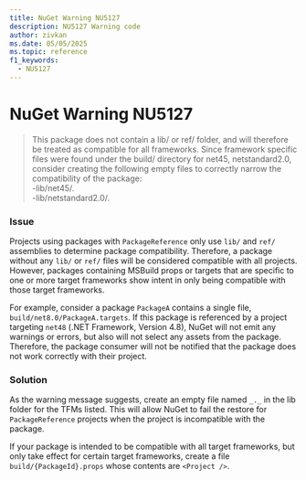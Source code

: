 ```yaml
---
title: NuGet Warning NU5127
description: NU5127 Warning code
author: zivkan
ms.date: 05/05/2025
ms.topic: reference
f1_keywords: 
  - NU5127
---
```


# NuGet Warning NU5127

> This package does not contain a lib/ or ref/ folder, and will therefore be treated as compatible for all frameworks. Since framework specific files were found under the build/ directory for net45, netstandard2.0, consider creating the following empty files to correctly narrow the compatibility of the package:<br/>
> -lib/net45/_._<br/>
> -lib/netstandard2.0/_._

### Issue

Projects using packages with `PackageReference` only use `lib/` and `ref/` assemblies to determine package compatibility.
Therefore, a package without any `lib/` or `ref/` files will be considered compatible with all projects.
However, packages containing MSBuild props or targets that are specific to one or more target frameworks show intent in only being compatible with those target frameworks.

For example, consider a package `PackageA` contains a single file, `build/net8.0/PackageA.targets`.
If this package is referenced by a project targeting `net48` (.NET Framework, Version 4.8), NuGet will not emit any warnings or errors, but also will not select any assets from the package.
Therefore, the package consumer will not be notified that the package does not work correctly with their project.

### Solution

As the warning message suggests, create an empty file named `_._` in the lib folder for the TFMs listed.
This will allow NuGet to fail the restore for `PackageReference` projects when the project is incompatible with the package.

If your package is intended to be compatible with all target frameworks, but only take effect for certain target frameworks, create a file `build/{PackageId}.props` whose contents are `<Project />`.

